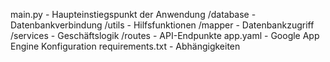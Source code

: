 main.py - Haupteinstiegspunkt der Anwendung
/database - Datenbankverbindung
/utils - Hilfsfunktionen 
/mapper - Datenbankzugriff 
/services - Geschäftslogik
/routes - API-Endpunkte
app.yaml - Google App Engine Konfiguration
requirements.txt - Abhängigkeiten